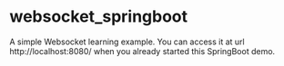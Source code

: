 # websocket_springboot
A simple Websocket learning example.
You can access it at url http://localhost:8080/ when you already started this SpringBoot demo.
